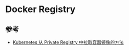 # Docker Registry

## 参考

* [Kubernetes 从 Private Registry 中拉取容器镜像的方法](http://tonybai.com/2016/11/16/how-to-pull-images-from-private-registry-on-kubernetes-cluster/)